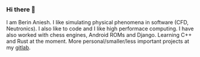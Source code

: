 ### Hi there 👋

I am Berin Aniesh. I like simulating physical phenomena in software (CFD, Neutronics). I also like to code and I like high performace computing. I have also worked with chess engines, Android ROMs and Django. Learning C++ and Rust at the moment. More personal/smaller/less important projects at my [gitlab](https://gitlab.com/berinaniesh). 

<!--
**berinaniesh/berinaniesh** is a ✨ _special_ ✨ repository because its `README.md` (this file) appears on your GitHub profile.

Here are some ideas to get you started:

- 🔭 I’m currently working on ...
- 🌱 I’m currently learning ...
- 👯 I’m looking to collaborate on ...
- 🤔 I’m looking for help with ...
- 💬 Ask me about ...
- 📫 How to reach me: ...
- 😄 Pronouns: ...
- ⚡ Fun fact: ...
-->
